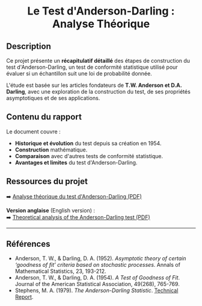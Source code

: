 <div align="center">
  <h1> Le Test d'Anderson-Darling : Analyse Théorique </h1>
</div> 

## Description  
Ce projet présente un **récapitulatif détaillé** des étapes de construction du test d'Anderson-Darling, un test de conformité statistique utilisé pour évaluer si un échantillon suit une loi de probabilité donnée.

L'étude est basée sur les articles fondateurs de **T.W. Anderson et D.A. Darling**, avec une exploration de la construction du test, de ses propriétés asymptotiques et de ses applications.

## Contenu du rapport  
Le document couvre :
- **Historique et évolution** du test depuis sa création en 1954.
- **Construction** mathématique. 
- **Comparaison** avec d'autres tests de conformité statistique. 
- **Avantages et limites** du test d'Anderson-Darling.

## Ressources du projet  
➡️ [Analyse théorique du test d'Anderson-Darling (PDF)](./Etude_Anderson_Darling.pdf)

**Version anglaise** (English version) :  
➡️ [Theoretical analysis of the Anderson-Darling test (PDF)](./English_version/Study_Anderson_Darling.pdf)

---

## Références  
- Anderson, T. W., & Darling, D. A. (1952). *Asymptotic theory of certain ‘goodness of fit’ criteria based on stochastic processes*. Annals of Mathematical Statistics, 23, 193-212.  
- Anderson, T. W., & Darling, D. A. (1954). *A Test of Goodness of Fit*. Journal of the American Statistical Association, 49(268), 765-769.  
- Stephens, M. A. (1979). *The Anderson-Darling Statistic*. [Technical Report](https://apps.dtic.mil/sti/pdfs/ADA079807.pdf).  
